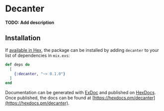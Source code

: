 # Decanter

**TODO: Add description**

## Installation

If [available in Hex](https://hex.pm/docs/publish), the package can be installed
by adding `decanter` to your list of dependencies in `mix.exs`:

```elixir
def deps do
  [
    {:decanter, "~> 0.1.0"}
  ]
end
```

Documentation can be generated with [ExDoc](https://github.com/elixir-lang/ex_doc)
and published on [HexDocs](https://hexdocs.pm). Once published, the docs can
be found at [https://hexdocs.pm/decanter](https://hexdocs.pm/decanter).

